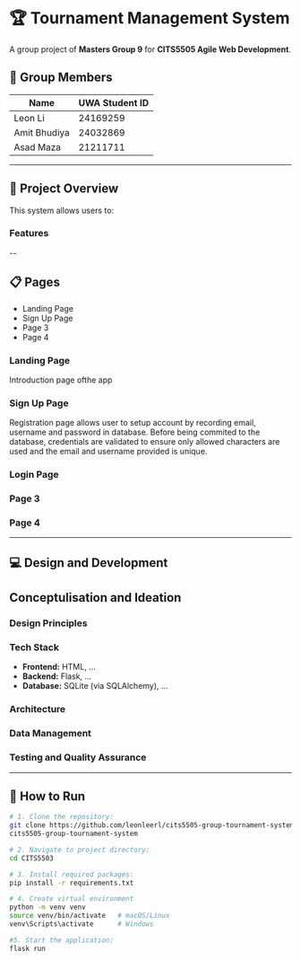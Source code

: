 # 🏆 Tournament Management System

A group project of **Masters Group 9** for **CITS5505 Agile Web Development**.

## 👥 Group Members

| Name         | UWA Student ID |
| ------------ | -------------- |
| Leon Li      | 24169259       |
| Amit Bhudiya | 24032869       |
| Asad Maza    | 21211711       |

---

## 📌 Project Overview

This system allows users to:

### Features

--

## 📋 Pages
- Landing Page
- Sign Up Page
- Page 3
- Page 4

### Landing Page
Introduction page ofthe app

### Sign Up Page
Registration page allows user to setup account by recording email, username and password in database. Before being commited to the database, credentials are validated to ensure only allowed characters are used and the email and username provided is unique.


### Login Page

### Page 3

### Page 4

---

## 💻 Design and Development

## Conceptulisation and Ideation

### Design Principles

### Tech Stack

- **Frontend:** HTML, ...
- **Backend:** Flask, ...
- **Database:** SQLite (via SQLAlchemy), ...

### Architecture


### Data Management


### Testing and Quality Assurance

---


## 🚀 How to Run

```bash
# 1. Clone the repository:
git clone https://github.com/leonleerl/cits5505-group-tournament-system
cits5505-group-tournament-system

# 2. Navigate to project directory:
cd CITS5503

# 3. Install required packages:
pip install -r requirements.txt

# 4. Create virtual environment
python -m venv venv
source venv/bin/activate   # macOS/Linux
venv\Scripts\activate      # Windows

#5. Start the application:
flask run
```
